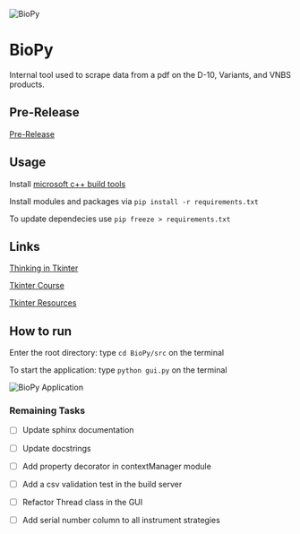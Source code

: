 ![BioPy](https://github.com/Jonnel21/BioPy/workflows/BioPy/badge.svg?branch=master)
# BioPy
Internal tool used to scrape data from a pdf on the D-10, Variants, and VNBS products.

## Pre-Release
[Pre-Release](https://github.com/Jonnel21/BioPy/releases)

## Usage
Install [microsoft c++ build tools](https://visualstudio.microsoft.com/visual-cpp-build-tools/)

Install modules and packages via `pip install -r requirements.txt`

To update dependecies use `pip freeze > requirements.txt`

## Links
[Thinking in Tkinter](http://thinkingtkinter.sourceforge.net/all_programs.html)

[Tkinter Course](https://www.youtube.com/watch?v=YXPyB4XeYLA)

[Tkinter Resources](https://wiki.python.org/moin/TkInter)

## How to run
Enter the root directory: type `cd BioPy/src` on the terminal

To start the application: type `python gui.py` on the terminal

![BioPy Application](/Assets/demo.gif)

### Remaining Tasks
- [ ] Update sphinx documentation
- [ ] Update docstrings
- [ ] Add property decorator in contextManager module
- [ ] Add a csv validation test in the build server
- [ ] Refactor Thread class in the GUI
- [ ] Add serial number column to all instrument strategies

